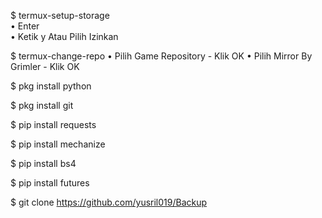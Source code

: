 $ termux-setup-storage  
   • Enter  
   • Ketik y Atau Pilih Izinkan  

$ termux-change-repo
   • Pilih Game Repository
      - Klik OK
   • Pilih Mirror By Grimler
      - Klik OK

$ pkg install python

$ pkg install git

$ pip install requests

$ pip install mechanize

$ pip install bs4

$ pip install futures

$ git clone https://github.com/yusril019/Backup
